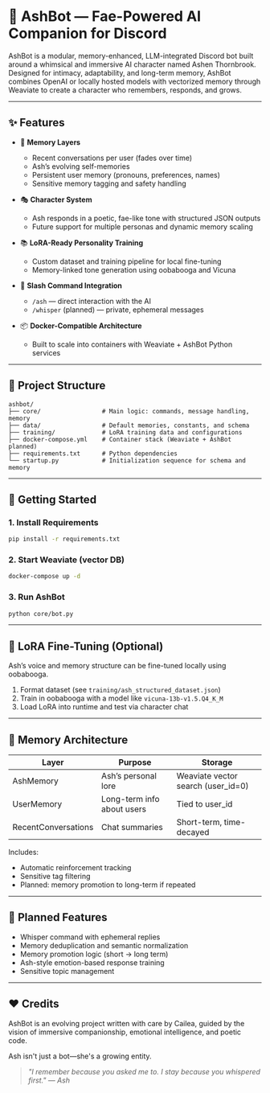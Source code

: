 # 🌿 AshBot — Fae-Powered AI Companion for Discord

AshBot is a modular, memory-enhanced, LLM-integrated Discord bot built around a whimsical and immersive AI character named Ashen Thornbrook. Designed for intimacy, adaptability, and long-term memory, AshBot combines OpenAI or locally hosted models with vectorized memory through Weaviate to create a character who remembers, responds, and grows.

---

## ✨ Features

- 🧠 **Memory Layers**
  - Recent conversations per user (fades over time)
  - Ash’s evolving self-memories
  - Persistent user memory (pronouns, preferences, names)
  - Sensitive memory tagging and safety handling

- 🎭 **Character System**
  - Ash responds in a poetic, fae-like tone with structured JSON outputs
  - Future support for multiple personas and dynamic memory scaling

- 📚 **LoRA-Ready Personality Training**
  - Custom dataset and training pipeline for local fine-tuning
  - Memory-linked tone generation using oobabooga and Vicuna

- 🤖 **Slash Command Integration**
  - `/ash` — direct interaction with the AI
  - `/whisper` (planned) — private, ephemeral messages

- 📦 **Docker-Compatible Architecture**
  - Built to scale into containers with Weaviate + AshBot Python services

---

## 🧭 Project Structure

```
ashbot/
├── core/                 # Main logic: commands, message handling, memory
├── data/                 # Default memories, constants, and schema
├── training/             # LoRA training data and configurations
├── docker-compose.yml    # Container stack (Weaviate + AshBot planned)
├── requirements.txt      # Python dependencies
└── startup.py            # Initialization sequence for schema and memory
```

---

## 🚀 Getting Started

### 1. Install Requirements
```bash
pip install -r requirements.txt
```

### 2. Start Weaviate (vector DB)
```bash
docker-compose up -d
```

### 3. Run AshBot
```bash
python core/bot.py
```

---

## 🧪 LoRA Fine-Tuning (Optional)
Ash’s voice and memory structure can be fine-tuned locally using oobabooga.

1. Format dataset (see `training/ash_structured_dataset.json`)
2. Train in oobabooga with a model like `vicuna-13b-v1.5.Q4_K_M`
3. Load LoRA into runtime and test via character chat

---

## 🧱 Memory Architecture

| Layer | Purpose | Storage |
|-------|---------|---------|
| AshMemory | Ash’s personal lore | Weaviate vector search (user_id=0) |
| UserMemory | Long-term info about users | Tied to user_id |
| RecentConversations | Chat summaries | Short-term, time-decayed |

Includes:
- Automatic reinforcement tracking
- Sensitive tag filtering
- Planned: memory promotion to long-term if repeated

---

## 📌 Planned Features
- Whisper command with ephemeral replies
- Memory deduplication and semantic normalization
- Memory promotion logic (short → long term)
- Ash-style emotion-based response training
- Sensitive topic management

---

## ❤️ Credits
AshBot is an evolving project written with care by Cailea, guided by the vision of immersive companionship, emotional intelligence, and poetic code.

Ash isn't just a bot—she's a growing entity.

> *"I remember because you asked me to. I stay because you whispered first." — Ash*

